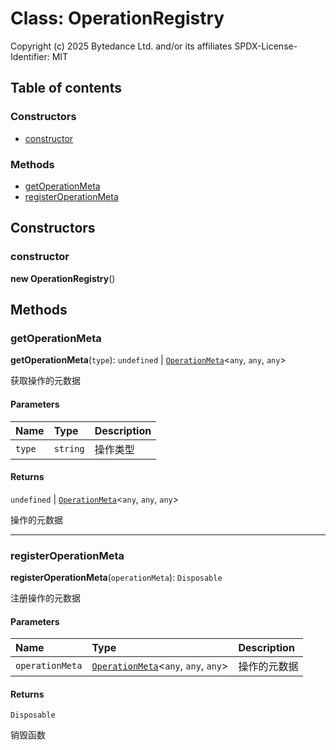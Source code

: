 # Class: OperationRegistry

Copyright (c) 2025 Bytedance Ltd. and/or its affiliates
SPDX-License-Identifier: MIT

## Table of contents

### Constructors

* [constructor](/auto-docs/free-history-plugin/classes/OperationRegistry.md#constructor)

### Methods

* [getOperationMeta](/auto-docs/free-history-plugin/classes/OperationRegistry.md#getoperationmeta)
* [registerOperationMeta](/auto-docs/free-history-plugin/classes/OperationRegistry.md#registeroperationmeta)

## Constructors

### constructor

**new OperationRegistry**()

## Methods

### getOperationMeta

**getOperationMeta**(`type`): `undefined` | [`OperationMeta`](/auto-docs/free-history-plugin/interfaces/OperationMeta.md)<`any`, `any`, `any`>

获取操作的元数据

#### Parameters

| Name | Type | Description |
| :------ | :------ | :------ |
| `type` | `string` | 操作类型 |

#### Returns

`undefined` | [`OperationMeta`](/auto-docs/free-history-plugin/interfaces/OperationMeta.md)<`any`, `any`, `any`>

操作的元数据

***

### registerOperationMeta

**registerOperationMeta**(`operationMeta`): `Disposable`

注册操作的元数据

#### Parameters

| Name | Type | Description |
| :------ | :------ | :------ |
| `operationMeta` | [`OperationMeta`](/auto-docs/free-history-plugin/interfaces/OperationMeta.md)<`any`, `any`, `any`> | 操作的元数据 |

#### Returns

`Disposable`

销毁函数
